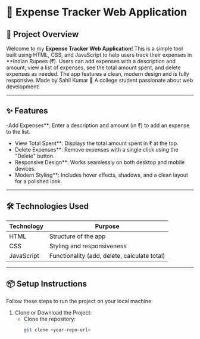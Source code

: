 # 💸 Expense Tracker Web Application

## 🚀 Project Overview

Welcome to my **Expense Tracker Web Application**! This is a simple tool built using HTML, CSS, and JavaScript to help users track their expenses in **Indian Rupees (₹). Users can add expenses with a description and amount, view a list of expenses, see the total amount spent, and delete expenses as needed. The app features a clean, modern design and is fully responsive.
Made by Sahil Kumar
🌟 A college student passionate about web development!

---

## ✨ Features

-Add Expenses**: Enter a description and amount (in ₹) to add an expense to the list.
- View Total Spent**: Displays the total amount spent in ₹ at the top.
- Delete Expenses**: Remove expenses with a single click using the "Delete" button.
- Responsive Design**: Works seamlessly on both desktop and mobile devices.
- Modern Styling**: Includes hover effects, shadows, and a clean layout for a polished look.

---

## 🛠️ Technologies Used

| Technology   | Purpose          |
|--------------|------------------|
|    HTML      | Structure of the app |
|    CSS       | Styling and responsiveness |
|  JavaScript  | Functionality (add, delete, calculate total) |

---

## 📦 Setup Instructions

Follow these steps to run the project on your local machine:

1. Clone or Download the Project:
   - Clone the repository:
     ```bash
     git clone <your-repo-url>
